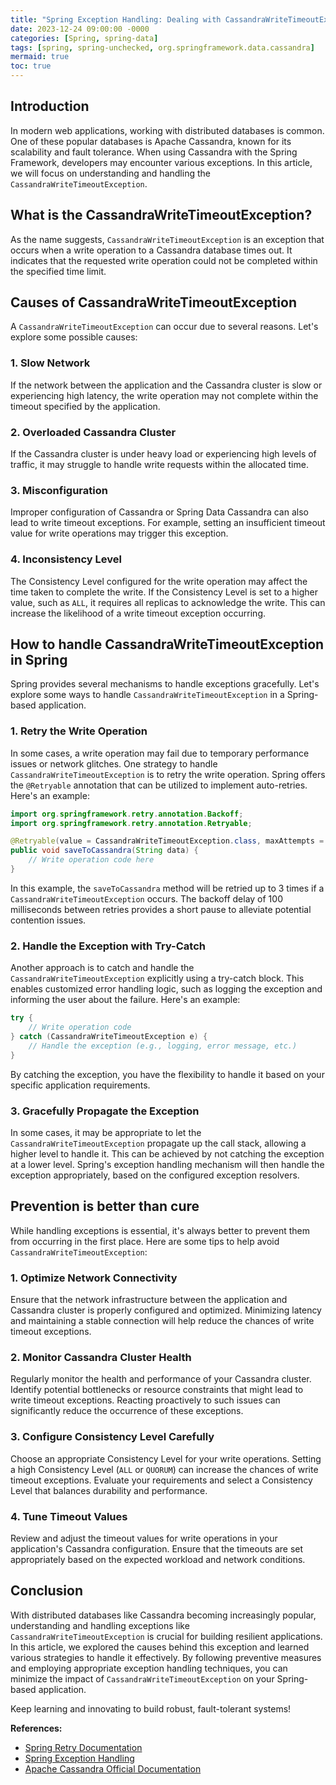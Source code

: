 ```yaml
---
title: "Spring Exception Handling: Dealing with CassandraWriteTimeoutException"
date: 2023-12-24 09:00:00 -0000
categories: [Spring, spring-data]
tags: [spring, spring-unchecked, org.springframework.data.cassandra]
mermaid: true
toc: true
---
```


## Introduction

In modern web applications, working with distributed databases is common. One of these popular databases is Apache Cassandra, known for its scalability and fault tolerance. When using Cassandra with the Spring Framework, developers may encounter various exceptions. In this article, we will focus on understanding and handling the `CassandraWriteTimeoutException`.

## What is the CassandraWriteTimeoutException?

As the name suggests, `CassandraWriteTimeoutException` is an exception that occurs when a write operation to a Cassandra database times out. It indicates that the requested write operation could not be completed within the specified time limit.

## Causes of CassandraWriteTimeoutException

A `CassandraWriteTimeoutException` can occur due to several reasons. Let's explore some possible causes:

### 1. Slow Network

If the network between the application and the Cassandra cluster is slow or experiencing high latency, the write operation may not complete within the timeout specified by the application.

### 2. Overloaded Cassandra Cluster

If the Cassandra cluster is under heavy load or experiencing high levels of traffic, it may struggle to handle write requests within the allocated time.

### 3. Misconfiguration

Improper configuration of Cassandra or Spring Data Cassandra can also lead to write timeout exceptions. For example, setting an insufficient timeout value for write operations may trigger this exception.

### 4. Inconsistency Level

The Consistency Level configured for the write operation may affect the time taken to complete the write. If the Consistency Level is set to a higher value, such as `ALL`, it requires all replicas to acknowledge the write. This can increase the likelihood of a write timeout exception occurring.

## How to handle CassandraWriteTimeoutException in Spring

Spring provides several mechanisms to handle exceptions gracefully. Let's explore some ways to handle `CassandraWriteTimeoutException` in a Spring-based application.

### 1. Retry the Write Operation

In some cases, a write operation may fail due to temporary performance issues or network glitches. One strategy to handle `CassandraWriteTimeoutException` is to retry the write operation. Spring offers the `@Retryable` annotation that can be utilized to implement auto-retries. Here's an example:

```java
import org.springframework.retry.annotation.Backoff;
import org.springframework.retry.annotation.Retryable;

@Retryable(value = CassandraWriteTimeoutException.class, maxAttempts = 3, backoff = @Backoff(delay = 100))
public void saveToCassandra(String data) {
    // Write operation code here
}
```

In this example, the `saveToCassandra` method will be retried up to 3 times if a `CassandraWriteTimeoutException` occurs. The backoff delay of 100 milliseconds between retries provides a short pause to alleviate potential contention issues.

### 2. Handle the Exception with Try-Catch

Another approach is to catch and handle the `CassandraWriteTimeoutException` explicitly using a try-catch block. This enables customized error handling logic, such as logging the exception and informing the user about the failure. Here's an example:

```java
try {
    // Write operation code
} catch (CassandraWriteTimeoutException e) {
    // Handle the exception (e.g., logging, error message, etc.)
}
```

By catching the exception, you have the flexibility to handle it based on your specific application requirements.

### 3. Gracefully Propagate the Exception

In some cases, it may be appropriate to let the `CassandraWriteTimeoutException` propagate up the call stack, allowing a higher level to handle it. This can be achieved by not catching the exception at a lower level. Spring's exception handling mechanism will then handle the exception appropriately, based on the configured exception resolvers.

## Prevention is better than cure

While handling exceptions is essential, it's always better to prevent them from occurring in the first place. Here are some tips to help avoid `CassandraWriteTimeoutException`:

### 1. Optimize Network Connectivity

Ensure that the network infrastructure between the application and Cassandra cluster is properly configured and optimized. Minimizing latency and maintaining a stable connection will help reduce the chances of write timeout exceptions.

### 2. Monitor Cassandra Cluster Health

Regularly monitor the health and performance of your Cassandra cluster. Identify potential bottlenecks or resource constraints that might lead to write timeout exceptions. Reacting proactively to such issues can significantly reduce the occurrence of these exceptions.

### 3. Configure Consistency Level Carefully

Choose an appropriate Consistency Level for your write operations. Setting a high Consistency Level (`ALL` or `QUORUM`) can increase the chances of write timeout exceptions. Evaluate your requirements and select a Consistency Level that balances durability and performance.

### 4. Tune Timeout Values

Review and adjust the timeout values for write operations in your application's Cassandra configuration. Ensure that the timeouts are set appropriately based on the expected workload and network conditions.

## Conclusion

With distributed databases like Cassandra becoming increasingly popular, understanding and handling exceptions like `CassandraWriteTimeoutException` is crucial for building resilient applications. In this article, we explored the causes behind this exception and learned various strategies to handle it effectively. By following preventive measures and employing appropriate exception handling techniques, you can minimize the impact of `CassandraWriteTimeoutException` on your Spring-based application.

Keep learning and innovating to build robust, fault-tolerant systems!

**References:**

- [Spring Retry Documentation](https://docs.spring.io/spring-batch/docs/4.3.x/reference/html/retry.html)
- [Spring Exception Handling](https://docs.spring.io/spring-boot/docs/2.6.2/reference/html/howto.html#howto-fallback-xhtml-examples)
- [Apache Cassandra Official Documentation](https://cassandra.apache.org/doc/latest/)
